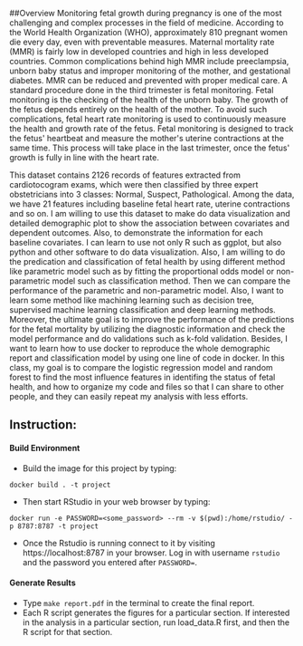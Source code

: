 


##Overview 
Monitoring fetal growth during pregnancy is one of the most challenging and complex processes in the field of medicine. According to the World Health Organization (WHO), approximately 810 pregnant women die every day, even with preventable measures. Maternal mortality rate (MMR) is fairly low in developed countries and high in less developed countries. Common complications behind high MMR include preeclampsia, unborn baby status and improper monitoring of the mother, and gestational diabetes. MMR can be reduced and prevented with proper medical care. A standard procedure done in the third trimester is fetal monitoring. Fetal monitoring is the checking of the health of the unborn baby. The growth of the fetus depends entirely on the health of the mother. To avoid such complications, fetal heart rate monitoring is used to continuously measure the health and growth rate of the fetus. Fetal monitoring is designed to track the fetus' heartbeat and measure the mother's uterine contractions at the same time. This process will take place in the last trimester, once the fetus' growth is fully in line with the heart rate.

This dataset contains 2126 records of features extracted from cardiotocogram exams, which were then classified by three expert obstetricians into 3 classes: Normal, Suspect, Pathological. Among the data, we have 21 features including baseline fetal heart rate, uterine contractions and so on. I am willing to use this dataset to make do data visualization and detailed demographic plot to show the association between covariates and dependent outcomes.  Also, to demonstrate the information for each baseline covariates.  I can learn to use not only R such as ggplot, but also python and other software to do data visualization. Also, I am willing to do the predication and classification of fetal health by using different method like parametric model such as by fitting the proportional odds model or non-parametric model such as classification method. Then we can compare the performance of the parametric and non-parametric model. Also, I want to learn some method like machining learning such as decision tree, supervised machine learning classification and deep learning methods. Moreover, the ultimate goal is to improve the performance of the predictions for the fetal mortality by utilizing the diagnostic information and check the model performance and do validations such as k-fold validation. Besides, I want to learn how to use docker to reproduce the whole demographic report and classification model by using one line of code in docker. In this class, my goal is to compare the logistic regression model and random forest to find the most influence features in identifing the status of fetal health, and how to organize my code and files so that I can share to other people, and they can easily repeat my analysis with less efforts.     


## Instruction:
#### Build Environment
 - Build the image for this project by typing: 
```
docker build . -t project
```
 - Then start RStudio in your web browser by typing:
```
docker run -e PASSWORD=<some_password> --rm -v $(pwd):/home/rstudio/ -p 8787:8787 -t project
```
 - Once the Rstudio is running connect to it by visiting
https://localhost:8787 in your browser. Log in with username `rstudio` and the password you entered after `PASSWORD=`.


#### Generate Results
 - Type `make report.pdf` in the terminal to create the final report.
 - Each R script generates the figures for a particular section. If interested in the analysis in a particular section, run load_data.R first, and then the R script for that section.


